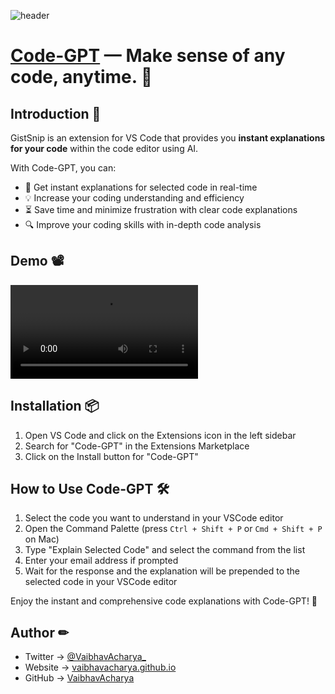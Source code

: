 ![header](https://www.aiproducttools.com/images/codegpt/header.png)

# [Code-GPT](https://marketplace.visualstudio.com/items?itemName=vaibhavacharya.code-gpt) — Make sense of any code, anytime. 🚀

## Introduction 👋

GistSnip is an extension for VS Code that provides you **instant explanations for your code** within the code editor using AI.

With Code-GPT, you can:
- 🧠 Get instant explanations for selected code in real-time
- 💡 Increase your coding understanding and efficiency
- ⏳ Save time and minimize frustration with clear code explanations
- 🔍 Improve your coding skills with in-depth code analysis

## Demo 📽
![demo](https://www.aiproducttools.com/images/codegpt/demo.mp4)

## Installation 📦

1. Open VS Code and click on the Extensions icon in the left sidebar
2. Search for "Code-GPT" in the Extensions Marketplace
3. Click on the Install button for "Code-GPT"

## How to Use Code-GPT 🛠

1. Select the code you want to understand in your VSCode editor
2. Open the Command Palette (press `Ctrl + Shift + P` or `Cmd + Shift + P` on Mac)
3. Type "Explain Selected Code" and select the command from the list
4. Enter your email address if prompted
5. Wait for the response and the explanation will be prepended to the selected code in your VSCode editor

Enjoy the instant and comprehensive code explanations with Code-GPT! 🎉

## Author ✏

- Twitter → [@VaibhavAcharya_](https://twitter.com/VaibhavAcharya_)
- Website → [vaibhavacharya.github.io](https://vaibhavacharya.github.io)
- GitHub → [VaibhavAcharya](https://github.com/VaibhavAcharya)
